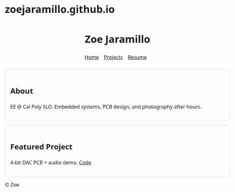 # zoejaramillo.github.io
<!-- index.html -->
<!doctype html>
<html lang="en">
<head>
  <meta charset="utf-8" />
  <meta name="viewport" content="width=device-width,initial-scale=1" />
  <title>Hi, I'm Zoe</title>
  <style>
    body { font: 16px/1.6 system-ui, sans-serif; max-width: 720px; margin: 40px auto; padding: 0 16px; }
    header { margin-bottom: 24px; }
    nav a { margin-right: 12px; }
    .card { border: 1px solid #ddd; border-radius: 12px; padding: 16px; margin: 12px 0; }
  </style>
</head>
<body>
  <header>
    <h1>Zoe Jaramillo</h1>
    <nav>
      <a href="/">Home</a>
      <a href="/projects.html">Projects</a>
      <a href="/resume.pdf">Resume</a>
    </nav>
  </header>
  <section class="card">
    <h2>About</h2>
    <p>EE @ Cal Poly SLO. Embedded systems, PCB design, and photography after hours.</p>
  </section>
  <section class="card">
    <h2>Featured Project</h2>
    <p>4-bit DAC PCB + audio demo. <a href="https://github.com/your-username/dac-demo">Code</a></p>
  </section>
  <footer>© <span id="y"></span> Zoe</footer>
  <script>document.getElementById('y').textContent = new Date().getFullYear();</script>
</body>
</html>
